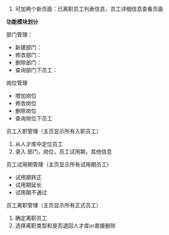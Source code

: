 1. 可加两个新页面：已离职员工列表信息，员工详细信息查看页面

**功能模块划分**

部门管理：

* 新建部门：
* 修改部门：
* 删除部门：
* 查询部门下员工：

岗位管理

* 增加岗位
* 修改岗位
* 删除岗位
* 查询岗位下员工

员工入职管理（主页显示所有入职员工）

1. 从人才库中定位员工
2. 录入 部门，岗位，员工试用期，其他信息

员工试用期管理（主页显示所有试用期员工）

* 试用期转正
* 试用期延长
* 试用期不通过

员工离职管理（主页显示所有正式员工）

1. 确定离职员工
2. 选择离职类型和是否退回人才库or直接删除